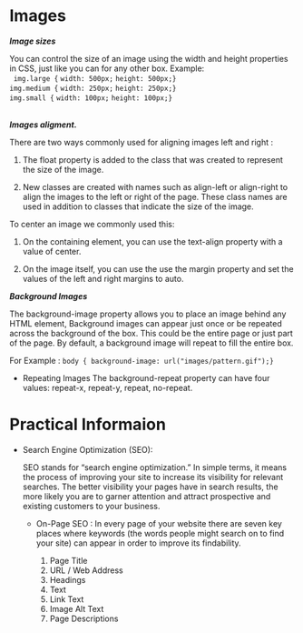 # Images 

***Image sizes***
</br>

You can control the size of an
image using the width and
height properties in CSS, just
like you can for any other box.
Example:
</br>
 ` img.large {`
`width: 500px;`
`height: 500px;}`
<br>
`img.medium {`
`width: 250px;`
`height: 250px;}`
<br>
`img.small {`
`width: 100px;`
`height: 100px;}`
</br>
</br>

***Images aligment.***


There are two ways commonly used for aligning images left and right :
 1. The float property is added
to the class that was created to
represent the size of the image.

2. New classes are created with
names such as align-left or
align-right to align the images
to the left or right of the page.
These class names are used in
addition to classes that indicate
the size of the image.

To center an image we commonly used this:

1. On the containing element,
you can use the text-align
property with a value of center.

2. On the image itself, you can
use the use the margin property
and set the values of the left and
right margins to auto.

***Background Images***

The background-image
property allows you to place
an image behind any HTML
element, Background images can appear just once or be
repeated across the background of the box. This could be the entire
page or just part of the page. By
default, a background image will
repeat to fill the entire box.

For Example : `body {
background-image: url("images/pattern.gif");}`

* Repeating Images
The background-repeat
property can have four values: repeat-x, repeat-y, repeat, no-repeat.


# Practical Informaion

- Search Engine Optimization (SEO):

    SEO stands for “search engine optimization.” In simple terms, it means the process of improving your site to increase its visibility for relevant searches. The better visibility your pages have in search results, the more likely you are to garner attention and attract prospective and existing customers to your business.

    * On-Page SEO : In every page of your website there are seven key places where keywords
(the words people might search on to find your site) can appear in order
to improve its findability. 

        1. Page Title
        2. URL / Web Address
        3. Headings
        4. Text
        5. Link Text
        6. Image Alt Text
        7. Page Descriptions
    
